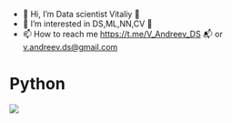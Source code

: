 - 👋 Hi, I’m Data scientist Vitaliy 🌚
- 👀 I’m interested in DS,ML,NN,CV  🐍
- 📫 How to reach me https://t.me/V_Andreev_DS  📬 or v.andreev.ds@gmail.com 


# Python

[<img src="https://www.codewars.com/users/Tabqui/badges/large">](https://www.codewars.com/users/Tabqui/badges/large)



<!---
ShakalTabaqui/ShakalTabaqui is a ✨ special ✨ repository because its `README.md` (this file) appears on your GitHub profile.
You can click the Preview link to take a look at your changes.
--->

